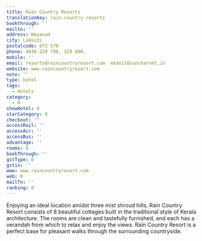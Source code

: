 ```yaml
---
title: Rain Country Resorts
translationKey: rain-country-resorts
bookthrough: ''
mailto: ''
address: Wayanad
city: Lakkidi
postalcode: 673 576
phone: 4936-329 798, 329 800,
mobile: ''
email: resorts@raincountryresort.com  ekanil@sancharnet.in
website: www.raincountryresort.com
note: ''
type: hotel
tags:
  - Hotels
category:
  - H
showHotel: 0
starCategory: 0
checkout: ''
accessRail: ''
accessAir: ''
accessBus: ''
advantage: ''
rooms: 0
bookThrough: ''
gstType: 0
gstin: ''
www: www.raincountryresort.com
web: 0
mailTo: ''
ranking: 0
---
```







Enjoying an ideal location amidst three mist shroud hills, Rain Country Resort consists of 8 beautiful cottages built in the traditional style of Kerala architecture.     The rooms are clean and tastefully furnished, and each has a verandah from which to relax and enjoy the views. Rain Country Resort is a perfect base for pleasant walks through the surrounding countryside.